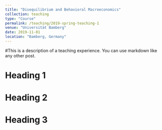 ```yaml
---
title: "Disequilibrium and Behavioral Macroeconomics"
collection: teaching
type: "Course"
permalink: /teaching/2019-spring-teaching-1
venue: "Universität Bamberg"
date: 2019-11-01
location: "Bamberg, Germany"
---
```


#This is a description of a teaching experience. You can use markdown like any other post.

Heading 1
======

Heading 2
======

Heading 3
======
